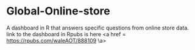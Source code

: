 # Global-Online-store
A dashboard in R that answers specific questions from online store data. 
link to the dashboard in Rpubs is here <a href = https://rpubs.com/waleAOT/888109 \a>
